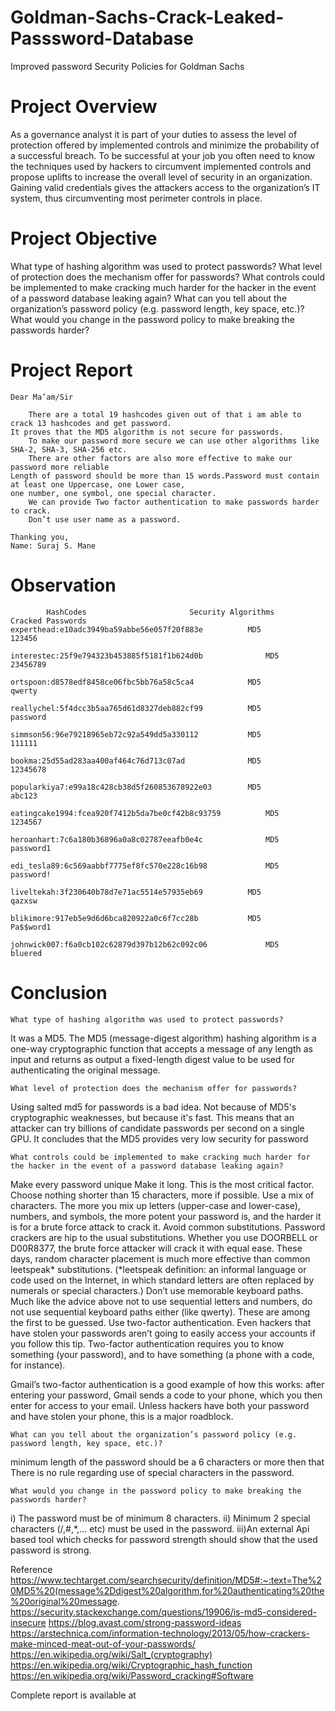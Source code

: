 # Goldman-Sachs-Crack-Leaked-Passsword-Database
Improved password Security Policies for Goldman Sachs


# Project Overview

As a governance analyst it is part of your duties to assess the level of protection offered by implemented controls and minimize the probability of a successful breach. To be successful at your job you often need to know the techniques used by hackers to circumvent implemented controls and propose uplifts to increase the overall level of security in an organization. Gaining valid credentials gives the attackers access to the organization’s IT system, thus circumventing most perimeter controls in place.


# Project Objective 

What type of hashing algorithm was used to protect passwords?
What level of protection does the mechanism offer for passwords?
What controls could be implemented to make cracking much harder for the hacker in the event of a password database leaking again?
What can you tell about the organization’s password policy (e.g. password length, key space, etc.)?
What would you change in the password policy to make breaking the passwords harder? 

# Project Report

	Dear Ma’am/Sir

		There are a total 19 hashcodes given out of that i am able to crack 13 hashcodes and get password. 
	It proves that the MD5 algorithm is not secure for passwords. 
		To make our password more secure we can use other algorithms like SHA-2, SHA-3, SHA-256 etc. 
		There are other factors are also more effective to make our password more reliable 
	Length of password should be more than 15 words.Password must contain at least one Uppercase, one Lower case,
	one number, one symbol, one special character.
		We can provide Two factor authentication to make passwords harder to crack.  
		Don’t use user name as a password.   

	Thanking you, 
	Name: Suraj S. Mane


# Observation 

			HashCodes                     	Security Algorithms         Cracked Passwords
	experthead:e10adc3949ba59abbe56e057f20f883e      	 MD5           		123456

	interestec:25f9e794323b453885f5181f1b624d0b          	 MD5           		23456789

	ortspoon:d8578edf8458ce06fbc5bb76a58c5ca4          	 MD5           		qwerty

	reallychel:5f4dcc3b5aa765d61d8327deb882cf99       	 MD5           		password

	simmson56:96e79218965eb72c92a549dd5a330112       	 MD5           		111111

	bookma:25d55ad283aa400af464c76d713c07ad         	 MD5           		12345678

	popularkiya7:e99a18c428cb38d5f260853678922e03   	 MD5           		abc123

	eatingcake1994:fcea920f7412b5da7be0cf42b8c93759     	 MD5           		1234567

	heroanhart:7c6a180b36896a0a8c02787eeafb0e4c          	 MD5           		password1

	edi_tesla89:6c569aabbf7775ef8fc570e228c16b98        	 MD5           		password!

	liveltekah:3f230640b78d7e71ac5514e57935eb69        	 MD5           		qazxsw

	blikimore:917eb5e9d6d6bca820922a0c6f7cc28b        	 MD5           		Pa$$word1

	johnwick007:f6a0cb102c62879d397b12b62c092c06        	 MD5           		bluered


# Conclusion 
	What type of hashing algorithm was used to protect passwords?
It was a MD5. The MD5 (message-digest algorithm) hashing algorithm is a one-way cryptographic function that accepts a message of any length as input and returns as output a fixed-length digest value to be used for authenticating the original message.

	What level of protection does the mechanism offer for passwords?
Using salted md5 for passwords is a bad idea. Not because of MD5's cryptographic weaknesses, but because it's fast. This means that an attacker can try billions of candidate passwords per second on a single GPU. It concludes that the MD5 provides very low security for password 

	What controls could be implemented to make cracking much harder for the hacker in the event of a password database leaking again?
Make every password unique
Make it long. This is the most critical factor. Choose nothing shorter than 15 characters, more if possible.
Use a mix of characters. The more you mix up letters (upper-case and lower-case), numbers, and symbols, the more potent your password is, and the harder it is for a brute force attack to crack it.
Avoid common substitutions. Password crackers are hip to the usual substitutions. Whether you use DOORBELL or D00R8377, the brute force attacker will crack it with equal ease. These days, random character placement is much more effective than common leetspeak* substitutions. (*leetspeak definition: an informal language or code used on the Internet, in which standard letters are often replaced by numerals or special characters.)
Don’t use memorable keyboard paths. Much like the advice above not to use sequential letters and numbers, do not use sequential keyboard paths either (like qwerty). These are among the first to be guessed.
Use two-factor authentication. Even hackers that have stolen your passwords aren’t going to easily access your accounts if you follow this tip. Two-factor authentication requires you to know something (your password), and to have something (a phone with a code, for instance).
 
Gmail’s two-factor authentication is a good example of how this works: after entering your password, Gmail sends a code to your phone, which you then enter for access to your email. Unless hackers have both your password and have stolen your phone, this is a major roadblock.

	What can you tell about the organization’s password policy (e.g. password length, key space, etc.)?
minimum length of the password should be a 6 characters or more then that
There is no rule regarding use of special characters in the password.
	
	What would you change in the password policy to make breaking the passwords harder? 
i) The password must be of minimum 8 characters.
ii) Minimum 2 special characters (/,#,*,... etc)  must be used in the    password.
iii)An external Api based tool which checks for password strength should show that the used password is strong.
 

Reference 
https://www.techtarget.com/searchsecurity/definition/MD5#:~:text=The%20MD5%20(message%2Ddigest%20algorithm,for%20authenticating%20the%20original%20message. 
https://security.stackexchange.com/questions/19906/is-md5-considered-insecure 
https://blog.avast.com/strong-password-ideas 
https://arstechnica.com/information-technology/2013/05/how-crackers-make-minced-meat-out-of-your-passwords/ 
https://en.wikipedia.org/wiki/Salt_(cryptography)
https://en.wikipedia.org/wiki/Cryptographic_hash_function
https://en.wikipedia.org/wiki/Password_cracking#Software  


Complete report is available at


